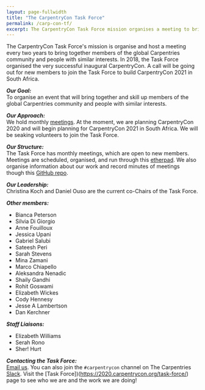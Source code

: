 ```yaml
---
layout: page-fullwidth
title: "The CarpentryCon Task Force"
permalink: /carp-con-tf/
excerpt: The CarpentryCon Task Force mission organises a meeting to bring together members of the global Carpentries community.
---
```


The CarpentryCon Task Force's mission is organise and host a meeting every two years to bring together members of the global 
Carpentries community
and people with similar interests. In 2018, the Task Force organised the very successful inaugural CarpentryCon. 
A call will be going out for new members to join the Task Force to build CarpentryCon 2021 in South Africa.

**_Our Goal:_**       
To organise an event that will bring together and skill up members of the global Carpentries community and people with similar interests.

**_Our Approach:_**    
We hold monthly [meetings](https://pad.carpentries.org/2018carpentrycontaskforce). At the moment, we are planning CarpentryCon 2020 and will begin planning for CarpentryCon 2021 in South Africa. We will be seaking volunteers to join the Task Force.

**_Our Structure:_**       
The Task Force has monthly meetings, which are open to new members. Meetings are scheduled, organised, and 
run through this [etherpad](https://pad.carpentries.org/2020carpentrycontaskforce). We also organise information
about our work and record minutes of meetings though this [GitHub repo](https://github.com/carpentries/carpentrycon).

**_Our Leadership:_**    
Christina Koch and Daniel Ouso are the current co-Chairs of the Task Force.

**_Other members:_**

- Bianca Peterson 
- Silvia Di Giorgio  
- Anne Fouilloux 
- Jessica Upani 
- Gabriel Salubi 
- Sateesh Peri 
- Sarah Stevens 
- Mina Zamani 
- Marco Chiapello 
- Aleksandra Nenadic
- Shaily Gandhi 
- Rohit Goswami 
- Elizabeth Wickes 
- Cody Hennesy 
- Jesse A Lambertson
- Dan Kerchner

**_Staff Liaisons:_**
- Elizabeth Williams
- Serah Rono
- Sher! Hurt

**_Contacting the Task Force:_**    
[Email us](mailto:carpentrycon@carpentries.org). You can also join the `#carpentrycon` channel on The Carpentries [Slack](https://swc-slack-invite.herokuapp.com/). Visit the [Task Force])(https://2020.carpentrycon.org/task-force/) page to see who we are and the work we are doing! 

